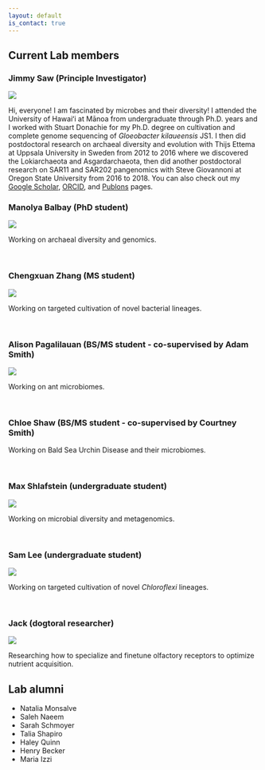 ```yaml
---
layout: default
is_contact: true
---
```


## Current Lab members

### Jimmy Saw (Principle Investigator)

<img class="profile-picture" src="images/js3.png">

Hi, everyone! I am fascinated by microbes and their diversity! I attended the University of Hawaiʻi at Mānoa from undergraduate through Ph.D. years and I worked with Stuart Donachie for my Ph.D. degree on cultivation and complete genome sequencing of *Gloeobacter kilaueensis* JS1.
I then did postdoctoral research on archaeal diversity and evolution with Thijs Ettema at Uppsala University in Sweden from 2012 to 2016 where we discovered the Lokiarchaeota and Asgardarchaeota, then did another postdoctoral research on SAR11 and SAR202 pangenomics with Steve Giovannoni at Oregon State University from 2016 to 2018.
You can also check out my [Google Scholar](https://scholar.google.com/citations?user=9Vx-JTgAAAAJ&hl=en&oi=ao), [ORCID](https://orcid.org/0000-0001-8353-3854), and [Publons](https://publons.com/researcher/1441615/jimmy-saw/) pages.

### Manolya Balbay (PhD student)

<img class="profile-picture" src="images/mb.jpg">

Working on archaeal diversity and genomics.

&nbsp;

### Chengxuan Zhang (MS student)

<img class="profile-picture" src="images/cz.jpg">

Working on targeted cultivation of novel bacterial lineages.

&nbsp;

### Alison Pagalilauan (BS/MS student - co-supervised by Adam Smith)

<img class="profile-picture" src="images/ap.jpg">

Working on ant microbiomes.

&nbsp;

### Chloe Shaw (BS/MS student - co-supervised by Courtney Smith)

Working on Bald Sea Urchin Disease and their microbiomes.

&nbsp;

### Max Shlafstein (undergraduate student)

<img class="profile-picture" src="images/max.jpg">

Working on microbial diversity and metagenomics.

&nbsp;

### Sam Lee (undergraduate student)

<img class="profile-picture" src="images/sl.jpg">

Working on targeted cultivation of novel *Chloroflexi* lineages.

&nbsp;

### Jack (dogtoral researcher)

<img class="profile-picture" src="images/jack.jpg">

Researching how to specialize and finetune olfactory receptors to optimize nutrient acquisition.

## Lab alumni

  - Natalia Monsalve
  - Saleh Naeem
  - Sarah Schmoyer
  - Talia Shapiro
  - Haley Quinn
  - Henry Becker
  - Maria Izzi
